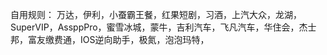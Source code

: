 自用规则：
万达，伊利，小蚕霸王餐，红果短剧，习酒，上汽大众，龙湖，SuperVIP，AssppPro，蜜雪冰城，蒙牛，吉利汽车，飞凡汽车，华住会，杰士邦，富友缴费通，IOS逆向助手，极氮，泡泡玛特，
